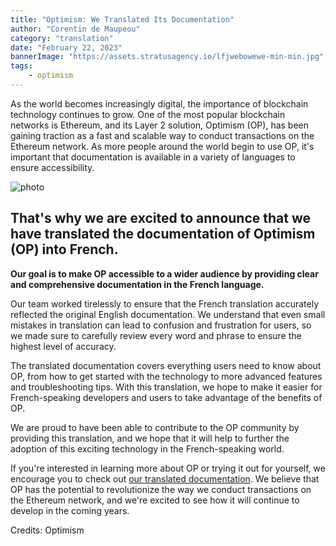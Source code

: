 ```yaml
---
title: "Optimism: We Translated Its Documentation"
author: "Corentin de Maupeou"
category: "translation"
date: "February 22, 2023"
bannerImage: "https://assets.stratusagency.io/lfjwebowewe-min-min.jpg"
tags:
    - optimism
---
```



As the world becomes increasingly digital, the importance of blockchain technology continues to grow. One of the most popular blockchain networks is Ethereum, and its Layer 2 solution, Optimism (OP), has been gaining traction as a fast and scalable way to conduct transactions on the Ethereum network. As more people around the world begin to use OP, it's important that documentation is available in a variety of languages to ensure accessibility.

![photo](https://assets.stratusagency.io/op-min.webp)

## That's why we are excited to announce that we have translated the documentation of Optimism (OP) into French.

**Our goal is to make OP accessible to a wider audience by providing clear and comprehensive documentation in the French language.**

Our team worked tirelessly to ensure that the French translation accurately reflected the original English documentation. We understand that even small mistakes in translation can lead to confusion and frustration for users, so we made sure to carefully review every word and phrase to ensure the highest level of accuracy.

The translated documentation covers everything users need to know about OP, from how to get started with the technology to more advanced features and troubleshooting tips. With this translation, we hope to make it easier for French-speaking developers and users to take advantage of the benefits of OP.

We are proud to have been able to contribute to the OP community by providing this translation, and we hope that it will help to further the adoption of this exciting technology in the French-speaking world.

If you're interested in learning more about OP or trying it out for yourself, we encourage you to check out [our translated documentation](https://community.optimism.io/). We believe that OP has the potential to revolutionize the way we conduct transactions on the Ethereum network, and we're excited to see how it will continue to develop in the coming years.

Credits: Optimism